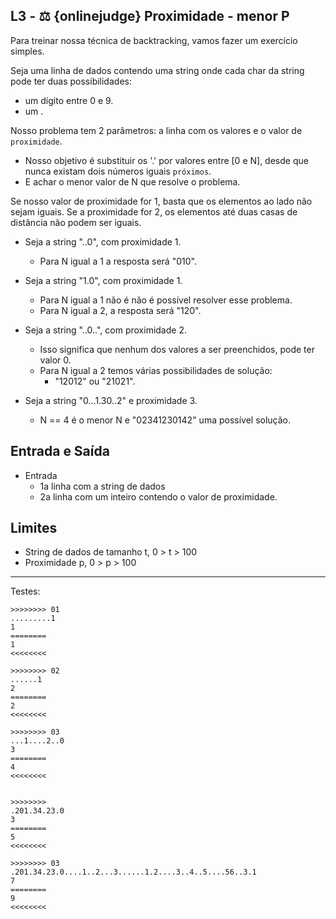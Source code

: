 ## L3 - ⚖ {onlinejudge} Proximidade - menor P

Para treinar nossa técnica de backtracking, vamos fazer um exercício simples.

Seja uma linha de dados contendo uma string onde cada char da string pode ter duas possibilidades:
- um dígito entre 0 e 9.
- um .

Nosso problema tem 2 parâmetros: a linha com os valores e o valor de `proximidade`.

- Nosso objetivo é substituir os '.' por valores entre [0 e N], desde que nunca existam dois números iguais `próximos`.
- E achar o menor valor de N que resolve o problema.

Se nosso valor de proximidade for 1, basta que os elementos ao lado não sejam iguais. Se a proximidade for 2, os elementos até duas casas de distância não podem ser iguais. 

- Seja a string "..0", com proximidade 1.
    - Para N igual a 1 a resposta será "010".

- Seja a string "1.0", com proximidade 1.
    - Para N igual a 1 não é não é possível resolver esse problema.
    - Para N igual a 2, a resposta será "120".

- Seja a string "..0..", com proximidade 2. 
    - Isso significa que nenhum dos valores a ser preenchidos, pode ter valor 0. 
    - Para N igual a 2 temos várias possibilidades de solução:
        - "12012" ou "21021".

- Seja a string "0...1.30..2" e proximidade 3. 
    - N == 4 é o menor N e "02341230142" uma possível solução.

## Entrada e Saída
- Entrada
    - 1a linha com a string de dados
    - 2a linha com um inteiro contendo o valor de proximidade.


## Limites
- String de dados de tamanho t, 0 > t > 100
- Proximidade p, 0 > p > 100


___
Testes:

```
>>>>>>>> 01
.........1
1
========
1
<<<<<<<<

>>>>>>>> 02
......1
2
========
2
<<<<<<<<

>>>>>>>> 03
...1....2..0
3
========
4
<<<<<<<<


>>>>>>>>
.201.34.23.0
3
========
5
<<<<<<<<

>>>>>>>> 03
.201.34.23.0....1..2...3......1.2....3..4..5....56..3.1
7
========
9
<<<<<<<<
```
